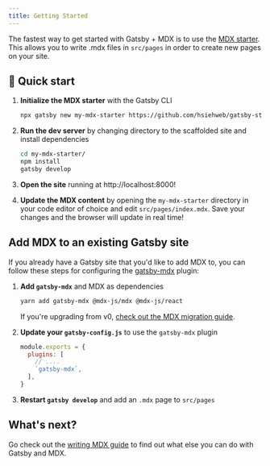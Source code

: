 ```yaml
---
title: Getting Started
---
```


The fastest way to get started with Gatsby + MDX is to use the [MDX
starter](https://github.com/hsiehweb/gatsby-starter-mdx). This
allows you to write .mdx files in `src/pages` in order to create new pages on
your site.

## 🚀 Quick start

1. **Initialize the MDX starter** with the Gatsby CLI

   ```sh
   npx gatsby new my-mdx-starter https://github.com/hsiehweb/gatsby-starter-mdx
   ```

1. **Run the dev server** by changing directory to the scaffolded site and install dependencies

   ```sh
   cd my-mdx-starter/
   npm install
   gatsby develop
   ```

1. **Open the site** running at http://localhost:8000!

1. **Update the MDX content** by opening the `my-mdx-starter` directory
   in your code editor of choice and edit `src/pages/index.mdx`.
   Save your changes and the browser will update in real time!

## Add MDX to an existing Gatsby site

If you already have a Gatsby site that you'd like to add MDX to, you
can follow these steps for configuring the [gatsby-mdx](/packages/gatsby-mdx/) plugin:

1. **Add `gatsby-mdx`** and MDX as dependencies

   ```sh
   yarn add gatsby-mdx @mdx-js/mdx @mdx-js/react
   ```

   If you're upgrading from v0, [check out the MDX migration guide](https://mdxjs.com/migrating/v1).

1. **Update your `gatsby-config.js`** to use the `gatsby-mdx` plugin

   ```javascript:title=gatsby-config.js
   module.exports = {
     plugins: [
       // ....
       `gatsby-mdx`,
     ],
   }
   ```

1. **Restart `gatsby develop`** and add an `.mdx` page to `src/pages`

## What's next?

Go check out the [writing MDX guide](/docs/mdx/writing-pages) to find out what else you can do
with Gatsby and MDX.
